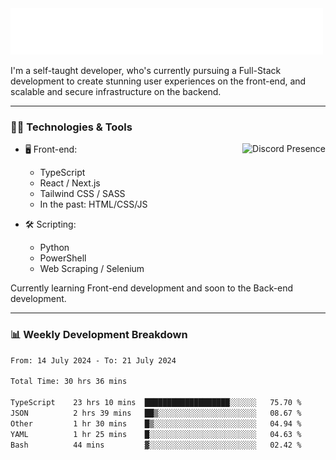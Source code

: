 <img src="assets/wave.svg" alt=":wave:" />

I'm a self-taught developer, who's currently pursuing a Full-Stack development to create stunning user experiences on the front-end, and scalable and secure infrastructure on the backend.

---

### 🧑‍💻 Technologies & Tools

<a href="https://discord.com/users/414304208649453568" target="_blank" rel="nofollow">
   <img src="https://lanyard-profile-readme.vercel.app/api/414304208649453568?idleMessage=Probably%20doing%20something%20else..." alt="Discord Presence" align="right">
</a>

- 🖥️ Front-end:

  - TypeScript
  - React / Next.js
  - Tailwind CSS / SASS
  - In the past: HTML/CSS/JS

- 🛠 Scripting:

  - Python
  - PowerShell
  - Web Scraping / Selenium

Currently learning Front-end development and soon to the Back-end development.

---

### 📊 Weekly Development Breakdown

<!-- ![ccrsxx's GitHub Stats](https://github-readme-stats.vercel.app/api?username=ccrsxx&count_private=true&theme=tokyonight) -->
<!-- ![ccrsxx's Top Langs](https://github-readme-stats.vercel.app/api/top-langs/?username=ccrsxx&hide=lua,java,html&theme=tokyonight) -->

<!--START_SECTION:waka-->

```txt
From: 14 July 2024 - To: 21 July 2024

Total Time: 30 hrs 36 mins

TypeScript    23 hrs 10 mins  ███████████████████░░░░░░   75.70 %
JSON          2 hrs 39 mins   ██▒░░░░░░░░░░░░░░░░░░░░░░   08.67 %
Other         1 hr 30 mins    █▒░░░░░░░░░░░░░░░░░░░░░░░   04.94 %
YAML          1 hr 25 mins    █░░░░░░░░░░░░░░░░░░░░░░░░   04.63 %
Bash          44 mins         ▓░░░░░░░░░░░░░░░░░░░░░░░░   02.42 %
```

<!--END_SECTION:waka-->
